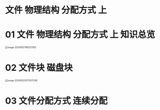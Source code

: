 # 文件 物理结构 分配方式 上



# 01 文件 物理结构 分配方式 上 知识总览

<img src="https://cvp.oss-cn-shanghai.aliyuncs.com/picgo/202405211852274.png" alt="image-20240521185203103" style="zoom:50%;" />



# 02 文件块 磁盘块

<img src="https://cvp.oss-cn-shanghai.aliyuncs.com/picgo/202405230733494.png" alt="image-20240523073337248" style="zoom:50%;" />



# 03 文件分配方式 连续分配

